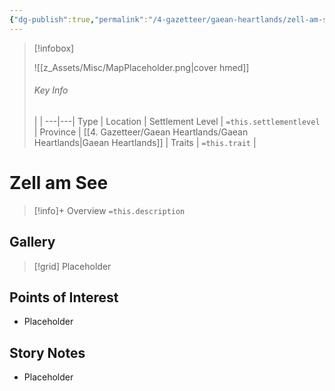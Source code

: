 ```yaml
---
{"dg-publish":true,"permalink":"/4-gazetteer/gaean-heartlands/zell-am-see/zell-am-see/","noteIcon":""}
---
```



> [!infobox]
> 
> ![[z_Assets/Misc/MapPlaceholder.png\|cover hmed]]
> ###### Key Info
>  |   |
> ---|---|
> Type | Location |
> Settlement Level | `=this.settlementlevel` |
> Province | [[4. Gazetteer/Gaean Heartlands/Gaean Heartlands\|Gaean Heartlands]] |
> Traits | `=this.trait` |

# Zell am See

> [!info]+ Overview
> `=this.description`

## Gallery

>[!grid]
>Placeholder


## Points of Interest

- Placeholder

## Story Notes

- Placeholder